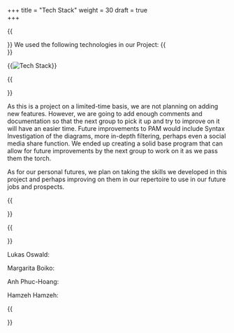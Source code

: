 +++
title = "Tech Stack"
weight = 30
draft = true  
+++


{{<section title="Tech Stack">}}
We used the following technologies in our Project:
{{</section>}}

{{<image src="Techstack2.png" alt="Tech Stack">}}

{{<section title="Future">}}

As this is a project on a limited-time basis, we are not planning on adding new features. However, we are going to add enough comments and documentation so that the next group to pick it up and try to improve on it will have an easier time. Future improvements to PAM would include Syntax Investigation of the diagrams, more in-depth filtering, perhaps even a social media share function. We ended up creating a solid base program that can allow for future improvements by the next group to work on it as we pass them the torch.

As for our personal futures, we plan on taking the skills we developed in this project and perhaps improving on them in our repertoire to use in our future jobs and prospects.


{{</section>}}

{{<section title="Personal Reflections">}}

Lukas Oswald:

Margarita Boiko:

Anh Phuc-Hoang:

Hamzeh Hamzeh:

{{</section>}}

